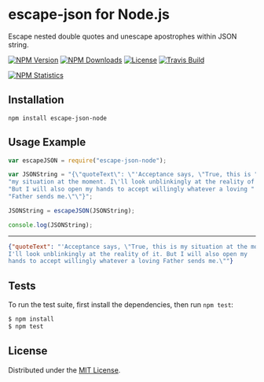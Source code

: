 # escape-json for Node.js

Escape nested double quotes and unescape apostrophes within JSON string.

[![NPM Version][npm-image]][npm-url]
[![NPM Downloads][downloads-image]][downloads-url]
[![License][license]][license-url]
[![Travis Build][travis-image]][travis-url]

[![NPM Statistics][npm-statistics-image]][npm-url]

## Installation

`npm install escape-json-node`

## Usage Example

```javascript
var escapeJSON = require("escape-json-node");

var JSONString = "{\"quoteText\": \"'Acceptance says, \"True, this is " +
"my situation at the moment. I\'ll look unblinkingly at the reality of it. " +
"But I will also open my hands to accept willingly whatever a loving " +
"Father sends me.\"\"}";

JSONString = escapeJSON(JSONString);

console.log(JSONString);
```

***

```json
{"quoteText": "'Acceptance says, \"True, this is my situation at the moment. 
I'll look unblinkingly at the reality of it. But I will also open my 
hands to accept willingly whatever a loving Father sends me.\""}
```

## Tests

To run the test suite, first install the dependencies, then run `npm test`:

```bash
$ npm install
$ npm test
```

## License

Distributed under the [MIT License](LICENSE).

[npm-image]: https://img.shields.io/npm/v/escape-json-node.svg
[npm-url]: https://npmjs.org/package/escape-json-node
[downloads-image]: https://img.shields.io/npm/dm/escape-json-node.svg
[downloads-url]: https://npmjs.org/package/escape-json-node
[license]: https://img.shields.io/npm/l/escape-json-node.svg
[license-url]: https://github.com/AnatoliyGatt/escape-json-node/blob/master/LICENSE
[travis-image]: https://img.shields.io/travis/AnatoliyGatt/escape-json-node/master.svg
[travis-url]: https://travis-ci.org/AnatoliyGatt/escape-json-node
[npm-statistics-image]: https://nodei.co/npm/escape-json-node.png?downloads=true&downloadRank=true&stars=true